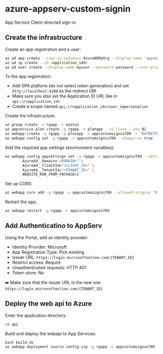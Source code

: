 # azure-appserv-custom-signin
App Service Client-directed sign-in

## Create the infrastructure

Create an app registration and a user:

```sh
az ad app create --sign-in-audience AzureADMyOrg --display-name "appserv-custom-signin"
az ad sp create --id <application_idd>
az ad user create --display-name myuser --password password --user-principal-name myuser@contoso.com
```

To the app registration:
- Add SPA platform (do not select token generation) and set `http://localhost:4200` as the redirect URI 
- Make sure you also set the Application ID URI, like in `api://<application_id>`
- Create a scope named `api://<application_id>/user_impersonation`

Create the infrastructure:

```sh
az group create -n rgapp -l eastus
az appservice plan create -g rgapp -n planapp --is-linux --sku B1
az webapp create -g rgapp -p planapp -n appcustomsignin789 -r "DOTNETCORE:7.0" --https-only
az webapp config set -g rgapp -n appcustomsignin789 --always-on true
```

Add the required app settings (environment variables):

```sh
az webapp config appsettings set -g rgapp -n appcustomsignin789 --settings \
        AzureAd__Domain="<DOMAIN>" \
        AzureAd__ClientId="<CLIENT_ID>" \
        AzureAd__TenantId="<TENANT_ID>" \
        WEBSITE_RUN_FROM_PACKAGE=1
```

Set up CORS:

```sh
az webapp cors add -g rgapp -n appcustomsignin789 --allowed-origins "http://localhost:4200"
```

Restart the app:

```sh
az webapp restart -g rgapp -n appcustomsignin789
```

## Add Authenticatino to AppServ

Using the Portal, add an identity provider:

- Identity Provider: Microsoft
- App Registration Type: Pick existing
- Issuer URL: `https://login.microsoftonline.com/{TENANT_ID}`
- Restrict access: Require
- Unauthenticated requests: HTTP 401
- Token store: No

➡️ Make sure that the issuer URL is the new one `https://login.microsoftonline.com/{TENANT_ID}`

## Deploy the web api to Azure

Enter the application directory:

```sh
cd api
```

Build and deploy the webapi to App Services:

```sh
bash build.sh
az webapp deployment source config-zip -g rgapp -n appcustomsignin789 --src ./bin/webapi.zip
```
